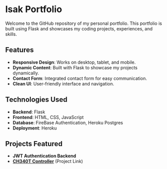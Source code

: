 # Isak Portfolio

Welcome to the GitHub repository of my personal portfolio.
This portfolio is built using Flask and showcases my coding projects, experiences, and skills.


## Features
- **Responsive Design**: Works on desktop, tablet, and mobile.
- **Dynamic Content**: Built with Flask to showcase my projects dynamically.
- **Contact Form**: Integrated contact form for easy communication.
- **Clean UI**: User-friendly interface and navigation.

## Technologies Used
- **Backend**: Flask
- **Frontend**: HTML, CSS, JavaScript
- **Database**: FireBase Authentication, Heroku Postgres
- **Deployment**: Heroku

## Projects Featured
- **JWT Authentication Backend**
- **[CH340T Controller](https://github.com/Isak-Landin/ch340x_controller_v1.0)** (Project Link)